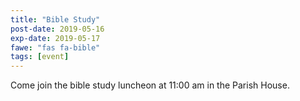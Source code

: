 ```yaml
---
title: "Bible Study"
post-date: 2019-05-16
exp-date: 2019-05-17
fawe: "fas fa-bible"
tags: [event]
---
```

Come join the bible study luncheon at 11:00 am in the Parish House.